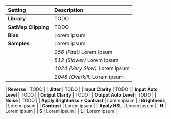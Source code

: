 | Setting               | Description                    |
| :-------------------- | :----------------------------- |
| **Library**           | TODO                           |
| **SatMap Clipping**   | TODO                           |
| **Bias**              | Lorem ipsum                    |
| **Samples**           | Lorem ipsum                    |
|                       | *256 (Fast)* Lorem ipsum       |
|                       | *512 (Slower)* Lorem ipsum     |
|                       | *1024 (Very Slow)* Lorem ipsum |
|                       | *2048 (Overkill)* Lorem ipsum  |

| **Reverse**           | TODO                           |
| **Jitter**            | TODO                           |
| **Input Clarity**     | TODO                           |
| **Input Auto Level**  | TODO                           |
| **Output Clarity**    | TODO                           |
| **Output Auto Level** | TODO                           |
| **Noise**             | TODO                           |
| **Apply Brightness + Contrast** | Lorem ipsum |
| **Brightness** | Lorem ipsum |
| **Contrast** | Lorem ipsum |
| **Apply HSL** | Lorem ipsum |
| **H** | Lorem ipsum |
| **S** | Lorem ipsum |
| **L** | Lorem ipsum |
